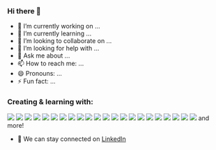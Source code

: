 ### Hi there 👋
<!--
![Ejaz's GitHub stats](https://github-readme-stats.vercel.app/api?username=ez7051&count_private=true&show_icons=true&theme=panda)
<br>
<br>
<img src ="https://github-readme-streak-stats.herokuapp.com?user=ez7051&theme=panda">
-->

- 🔭 I’m currently working on ...
- 🌱 I’m currently learning ...
- 👯 I’m looking to collaborate on ...
- 🤔 I’m looking for help with ...
- 💬 Ask me about ...
- 📫 How to reach me: ...
- 😄 Pronouns: ...
- ⚡ Fun fact: ...

### Creating & learning with:

![](https://img.shields.io/badge/Java-informational?style=flat&logo=<LOGO_NAME>&logoColor=white&color=1E90FF)
![](https://img.shields.io/badge/Python-informational?style=flat&logo=<LOGO_NAME>&logoColor=white&color=120A8F)
![](https://img.shields.io/badge/C/C++-informational?style=flat&logo=<LOGO_NAME>&logoColor=white&color=3299CC)
![](https://img.shields.io/badge/SQL-informational?style=flat&logo=<LOGO_NAME>&logoColor=white&color=008080)
![](https://img.shields.io/badge/AWS-informational?style=flat&logo=<LOGO_NAME>&logoColor=white&color=008080)
![](https://img.shields.io/badge/Tensorflow-informational?style=flat&logo=<LOGO_NAME>&logoColor=white&color=3299CC)
![](https://img.shields.io/badge/Pytorch-informational?style=flat&logo=<LOGO_NAME>&logoColor=white&color=008080)
![](https://img.shields.io/badge/Tableau-informational?style=flat&logo=<LOGO_NAME>&logoColor=white&color=008080)
![](https://img.shields.io/badge/Docker-informational?style=flat&logo=<LOGO_NAME>&logoColor=white&color=3299CC)
![](https://img.shields.io/badge/Openshift-informational?style=flat&logo=<LOGO_NAME>&logoColor=white&color=008080)
![](https://img.shields.io/badge/Kubernetes-informational?style=flat&logo=<LOGO_NAME>&logoColor=white&color=120A8F)
![](https://img.shields.io/badge/Ansible-informational?style=flat&logo=<LOGO_NAME>&logoColor=white&color=3299CC)
![](https://img.shields.io/badge/RabbitMq-informational?style=flat&logo=<LOGO_NAME>&logoColor=white&color=008080)
![](https://img.shields.io/badge/Kafka-informational?style=flat&logo=<LOGO_NAME>&logoColor=white&color=120A8F)
![](https://img.shields.io/badge/Splunk-informational?style=flat&logo=<LOGO_NAME>&logoColor=white&color=008080)
![](https://img.shields.io/badge/BlockChain-informational?style=flat&logo=<LOGO_NAME>&logoColor=white&color=120A8F)
![](https://img.shields.io/badge/Redis-informational?style=flat&logo=<LOGO_NAME>&logoColor=white&color=3299CC)
![](https://img.shields.io/badge/Jenkins-informational?style=flat&logo=<LOGO_NAME>&logoColor=white&color=008080)
![](https://img.shields.io/badge/DeepLearning-informational?style=flat&logo=<LOGO_NAME>&logoColor=white&color=1E90FF)
![](https://img.shields.io/badge/NLP-informational?style=flat&logo=<LOGO_NAME>&logoColor=white&color=120A8F)
![](https://img.shields.io/badge/LLM-informational?style=flat&logo=<LOGO_NAME>&logoColor=white&color=3299CC)
![](https://img.shields.io/badge/GenerativeAI-informational?style=flat&logo=<LOGO_NAME>&logoColor=white&color=120A8F)
and more!

- 🤝 We can stay connected on <a href="https://www.linkedin.com/in/ejaz-ahamed-shaik-617a10144/">LinkedIn</a>
